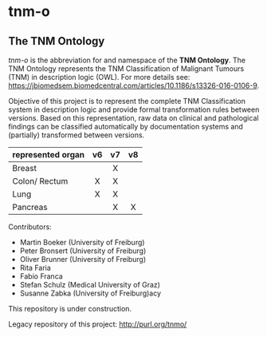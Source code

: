 # tnm-o

## The TNM Ontology

*tnm-o* is the abbreviation for and namespace of the **TNM Ontology**. The TNM Ontology represents the TNM Classification of Malignant Tumours (TNM) in description logic (OWL). For more details see: https://jbiomedsem.biomedcentral.com/articles/10.1186/s13326-016-0106-9. 

Objective of this project is to represent the complete TNM Classification system in description logic and provide formal transformation rules between versions. Based on this representation, raw data on clinical and pathological findings can be classified automatically by documentation systems and (partially) transformed between versions.

| represented organ | v6 | v7 | v8 |
| :-----------------|:--:|:--:|:--:|
| Breast            |    | X  |    |
| Colon/ Rectum     | X  | X  |    |
| Lung              | X  | X  |    |
| Pancreas          |    | X  | X  |

Contributors:

 * Martin Boeker (University of Freiburg)
 * Peter Bronsert (University of Freiburg)
 * Oliver Brunner (University of Freiburg)
 * Rita Faria
 * Fabio Franca
 * Stefan Schulz (Medical University of Graz)
 * Susanne Zabka (University of Freiburg)acy
 
 This repository is under construction.
 
 Legacy repository of this project: http://purl.org/tnmo/
